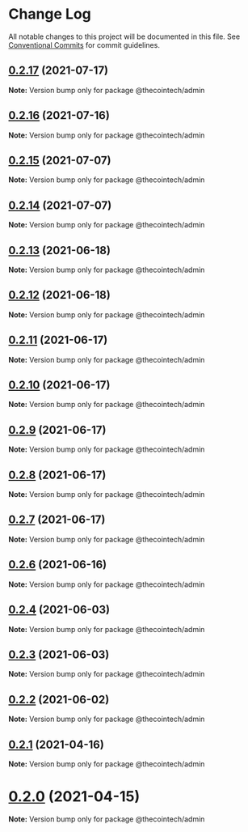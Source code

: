 # Change Log

All notable changes to this project will be documented in this file.
See [Conventional Commits](https://conventionalcommits.org) for commit guidelines.

## [0.2.17](https://github.com/electron-react-boilerplate/electron-react-boilerplate/compare/v0.2.16...v0.2.17) (2021-07-17)

**Note:** Version bump only for package @thecointech/admin





## [0.2.16](https://github.com/electron-react-boilerplate/electron-react-boilerplate/compare/v0.2.15...v0.2.16) (2021-07-16)

**Note:** Version bump only for package @thecointech/admin





## [0.2.15](https://github.com/electron-react-boilerplate/electron-react-boilerplate/compare/v0.2.14...v0.2.15) (2021-07-07)

**Note:** Version bump only for package @thecointech/admin





## [0.2.14](https://github.com/electron-react-boilerplate/electron-react-boilerplate/compare/v0.2.13...v0.2.14) (2021-07-07)

**Note:** Version bump only for package @thecointech/admin





## [0.2.13](https://github.com/electron-react-boilerplate/electron-react-boilerplate/compare/v0.2.12...v0.2.13) (2021-06-18)

**Note:** Version bump only for package @thecointech/admin





## [0.2.12](https://github.com/electron-react-boilerplate/electron-react-boilerplate/compare/v0.2.11...v0.2.12) (2021-06-18)

**Note:** Version bump only for package @thecointech/admin





## [0.2.11](https://github.com/electron-react-boilerplate/electron-react-boilerplate/compare/v0.2.10...v0.2.11) (2021-06-17)

**Note:** Version bump only for package @thecointech/admin





## [0.2.10](https://github.com/electron-react-boilerplate/electron-react-boilerplate/compare/v0.2.9...v0.2.10) (2021-06-17)

**Note:** Version bump only for package @thecointech/admin





## [0.2.9](https://github.com/electron-react-boilerplate/electron-react-boilerplate/compare/v0.2.8...v0.2.9) (2021-06-17)

**Note:** Version bump only for package @thecointech/admin





## [0.2.8](https://github.com/electron-react-boilerplate/electron-react-boilerplate/compare/v0.2.7...v0.2.8) (2021-06-17)

**Note:** Version bump only for package @thecointech/admin





## [0.2.7](https://github.com/electron-react-boilerplate/electron-react-boilerplate/compare/v0.2.6...v0.2.7) (2021-06-17)

**Note:** Version bump only for package @thecointech/admin





## [0.2.6](https://github.com/electron-react-boilerplate/electron-react-boilerplate/compare/v0.2.1...v0.2.6) (2021-06-16)

**Note:** Version bump only for package @thecointech/admin





## [0.2.4](https://github.com/electron-react-boilerplate/electron-react-boilerplate/compare/v0.2.3...v0.2.4) (2021-06-03)

**Note:** Version bump only for package @thecointech/admin





## [0.2.3](https://github.com/electron-react-boilerplate/electron-react-boilerplate/compare/v0.2.2...v0.2.3) (2021-06-03)

**Note:** Version bump only for package @thecointech/admin





## [0.2.2](https://github.com/electron-react-boilerplate/electron-react-boilerplate/compare/v0.1.29...v0.2.2) (2021-06-02)

**Note:** Version bump only for package @thecointech/admin





## [0.2.1](https://github.com/electron-react-boilerplate/electron-react-boilerplate/compare/v0.2.0...v0.2.1) (2021-04-16)

**Note:** Version bump only for package @thecointech/admin





# [0.2.0](https://github.com/electron-react-boilerplate/electron-react-boilerplate/compare/v0.1.29...v0.2.0) (2021-04-15)

**Note:** Version bump only for package @thecointech/admin
